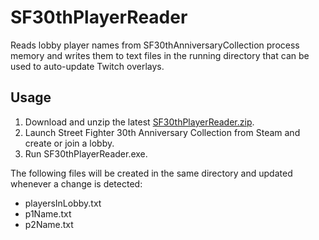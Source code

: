 # SF30thPlayerReader
Reads lobby player names from SF30thAnniversaryCollection process memory and writes them to text files in the running directory that can be used to auto-update Twitch overlays.

## Usage

1. Download and unzip the latest [SF30thPlayerReader.zip](https://github.com/damdai/SF30thPlayerReader/releases/latest).
2. Launch Street Fighter 30th Anniversary Collection from Steam and create or join a lobby.
3. Run SF30thPlayerReader.exe.

The following files will be created in the same directory and updated whenever a change is detected:
* playersInLobby.txt
* p1Name.txt
* p2Name.txt
